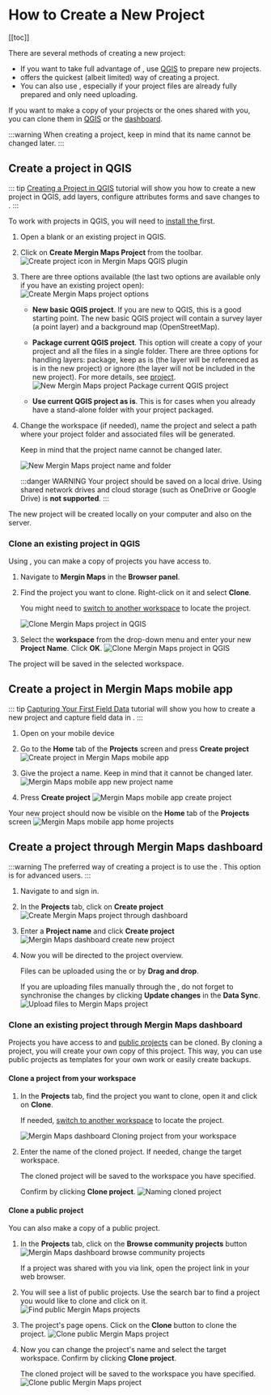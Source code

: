 # How to Create a New Project
[[toc]]

There are several methods of creating a new <MainPlatformName /> project:
- If you want to take full advantage of <MainPlatformNameLink />, use [QGIS](#create-a-project-in-qgis) to prepare new projects.
- [<MobileAppName /> ](#create-a-project-in-mergin-maps-mobile-app) offers the quickest (albeit limited) way of creating a <MainPlatformName /> project.
- You can also use <DashboardLink />, especially if your project files are already fully prepared and only need uploading.

If you want to make a copy of your projects or the ones shared with you, you can clone them in [QGIS](./index.md#clone-an-existing-project-in-qgis) or the [dashboard](#clone-an-existing-project-through-mergin-maps-dashboard).

:::warning
When creating a project, keep in mind that its name cannot be changed later.
:::

## Create a project in QGIS
::: tip
[Creating a Project in QGIS](../../tutorials/creating-a-project-in-qgis/index.md) tutorial will show you how to create a new project in QGIS, add layers, configure attributes forms and save changes to <MainPlatformNameLink />. 
:::

To work with <MainPlatformName /> projects in QGIS, you will need to [install the <QGISPluginName />](../../setup/install-mergin-maps-plugin-for-qgis/index.md) first.

1. Open a blank or an existing project in QGIS.
2. Click on **Create Mergin Maps Project** from the toolbar.
   ![Create project icon in Mergin Maps QGIS plugin](../../tutorials/creating-a-project-in-qgis/qgis-create-mergin-project.jpg "Create project icon in Mergin Maps QGIS plugin")

3. There are three options available (the last two options are available only if you have an existing project open):
   ![Create Mergin Maps project options](./mergin_plugin_project_wizard_2.jpg "Create Mergin Maps project options")

   - **New basic QGIS project**. If you are new to QGIS, this is a good starting point. The new basic QGIS project will contain a survey layer (a point layer) and a background map (OpenStreetMap).

   - **Package current QGIS project**. This option will create a copy of your project and all the files in a single folder. There are three options for handling layers: package, keep as is (the layer will be referenced as is in the new project) or ignore (the layer will not be included in the new project). For more details, see [<MainPlatformName /> project](../project/#packaging-qgis-project).
     ![New Mergin Maps project Package current QGIS project](./mergin_plugin_project_wizard_3.jpg "New Mergin Maps project - Package current QGIS project")

   - **Use current QGIS project as is**. This is for cases when you already have a stand-alone folder with your project packaged.

4. Change the workspace (if needed), name the project and select a path where your project folder and associated files will be generated.

   Keep in mind that the project name cannot be changed later.
   
   ![New Mergin Maps project name and folder](./mergin_plugin_project_wizard_4.jpg "New Mergin Maps project name and folder")
   
   :::danger WARNING
   Your project should be saved on a local drive. Using shared network drives and cloud storage (such as OneDrive or Google Drive) is **not supported**.
   :::

The new <MainPlatformName /> project will be created locally on your computer and also on the <MainPlatformNameLink /> server. 

### Clone an existing project in QGIS
Using <QGISPluginName />, you can make a copy of projects you have access to.

1. Navigate to **Mergin Maps** in the **Browser panel**.
2. Find the project you want to clone. Right-click on it and select **Clone**.

   You might need to [switch to another workspace](../workspaces/#switch-workspaces-in-qgis) to locate the project.
 
   ![Clone Mergin Maps project in QGIS](./plugin-clone.jpg "Clone Mergin Maps project in QGIS")

3. Select the **workspace** from the drop-down menu and enter your new **Project Name**. Click **OK**.
   ![Clone Mergin Maps project in QGIS](./clone.jpg "Clone Mergin Maps project in QGIS")

The project will be saved in the selected workspace.

## Create a project in Mergin Maps mobile app
::: tip
[Capturing Your First Field Data](../../tutorials/capturing-first-data/index.md) tutorial will show you how to create a new project and capture field data in <MobileAppName />.
:::

1. Open <MobileAppName /> on your mobile device
2. Go to the **Home** tab of the **Projects** screen and press **Create project**
   ![Create project in Mergin Maps mobile app](../../tutorials/capturing-first-data/merginmaps-mobile-home-tab-of-projects-screen.jpg "Create project in Mergin Maps mobile app")

3. Give the project a name. Keep in mind that it cannot be changed later.
   ![Mergin Maps mobile app new project name](../../tutorials/capturing-first-data/merginmaps-mobile-naming-new-project.jpg "Mergin Maps mobile app new project name")

4. Press **Create project**
   ![Mergin Maps mobile app create project](../../tutorials/capturing-first-data/merginmaps-mobile-create-new-project.jpg "Mergin Maps mobile app create project")
   
Your new project should now be visible on the **Home** tab of the **Projects** screen
![Mergin Maps mobile app home projects](../../tutorials/capturing-first-data/merginmaps-mobile-new-project-listed.jpg "Mergin Maps mobile app home projects")

## Create a project through Mergin Maps dashboard
:::warning
The preferred way of creating a project is to use the <QGISPluginNameShort />. This option is for advanced users.
:::

1. Navigate to <AppDomainNameLink /> and sign in.
2. In the **Projects** tab, click on **Create project**
   ![Create Mergin Maps project through dashboard](./dashboard-create-project.jpg "Create Mergin Maps project through dashboard")

3. Enter a **Project name** and click **Create project**
   ![Mergin Maps dashboard create new project](./dashboard-new-project.jpg "Mergin Maps dashboard create new project")

4. Now you will be directed to the project overview.

   Files can be uploaded using the <QGISPluginNameShort /> or by **Drag and drop**.
   
   If you are uploading files manually through the <DashboardShortLink />, do not forget to synchronise the changes by clicking **Update changes** in the **Data Sync**.
   ![Upload files to Mergin Maps project](./dashboard-upload-new-project.jpg "Upload files to Mergin Maps project")

### Clone an existing project through Mergin Maps dashboard
Projects you have access to and [public projects](../permissions/#public-and-private-projects) can be cloned. By cloning a project, you will create your own copy of this project. This way, you can use public projects as templates for your own work or easily create backups.

#### Clone a project from your workspace
1. In the **Projects** tab, find the project you want to clone, open it and click on **Clone**.

   If needed, [switch to another workspace](../workspaces/#switch-workspaces-in-qgis) to locate the project.
   
   ![Mergin Maps dashboard Cloning project from your workspace](./dashboard-clone-project.jpg "Mergin Maps dashboard - Cloning project from your workspace")

2. Enter the name of the cloned project. If needed, change the target workspace.

   The cloned project will be saved to the workspace you have specified.
  
   Confirm by clicking **Clone project**.
   ![Naming cloned project](./dashboard-clone-project-name.jpg "Naming cloned project")


#### Clone a public project
You can also make a copy of a public project. 

1. In the **Projects** tab, click on the **Browse community projects** button
   ![Mergin Maps dashboard browse community projects](./dashboard-browse-public-projects.jpg "Mergin Maps dashboard browse community projects")
   
   If a project was shared with you via link, open the project link in your web browser.
   
2. You will see a list of public projects. Use the search bar to find a project you would like to clone and click on it.
   ![Find public Mergin Maps projects](./dashboard-find-public-project.jpg "Find public Mergin Maps projects")

3. The project's page opens. Click on the **Clone** button to clone the project.
   ![Clone public Mergin Maps project](./dashboard-clone-public-project.jpg "Clone public Mergin Maps project")
   
3. Now you can change the project's name and select the target workspace. Confirm by clicking **Clone project**.

   The cloned project will be saved to the workspace you have specified.
   ![Clone public Mergin Maps project](./dashboard-clone-public-project-name.jpg "Clone public Mergin Maps project")
   
